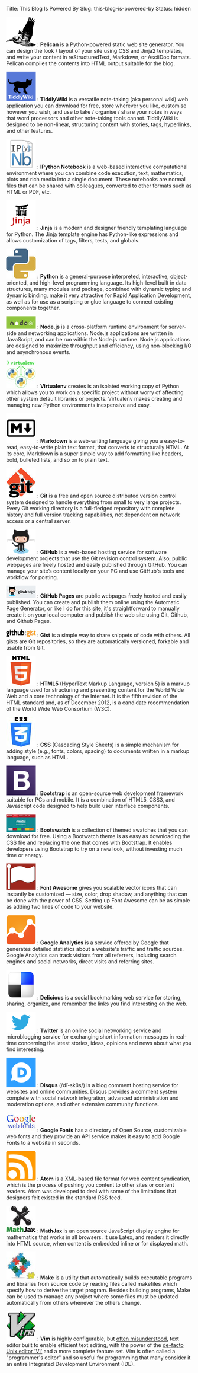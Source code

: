 Title: This Blog Is Powered By
Slug: this-blog-is-powered-by
Status: hidden

[![Pelican Logo](/images/logos/thumbnail/pelican_logo.png)](http://blog.getpelican.com/)
:   **Pelican** is a Python-powered static web site generator. You can design the look / layout of your site using CSS and Jinja2 templates, and write your content in reStructuredText, Markdown, or AsciiDoc formats.  Pelican compiles the contents into HTML output suitable for the blog.

[![TiddlyWiki Logo](/images/logos/thumbnail/tiddlywiki_logo.png)](http://tiddlywiki.com/)
:   **TiddlyWiki** is a versatile note-taking (aka personal wiki) web application you can download for free, store wherever you like, customise however you wish, and use to take / organise / share your notes in ways that word processors and other note-taking tools cannot. TiddlyWiki is designed to be non-linear, structuring content with stories, tags, hyperlinks, and other features. 

[![IPython Logo](/images/logos/thumbnail/ipython_notebook_logo.png)](http://ipython.org/notebook.html)
:   **IPython Notebook** is a web-based interactive computational environment where you can combine code execution, text, mathematics, plots and rich media into a single document. These notebooks are normal files that can be shared with colleagues, converted to other formats such as HTML or PDF, etc. 

[![Jinja Logo](/images/logos/thumbnail/jinja_logo.png)](http://jinja.pocoo.org/)
:   **Jinja** is a modern and designer friendly templating language for Python. The Jinja  template engine has Python-like expressions and allows customization of tags, filters, tests, and globals.

[![Python Logo](/images/logos/thumbnail/python_logo.jpg)](http://ipython.org/)
:   **Python** is a general-purpose interpreted, interactive, object-oriented, and high-level programming language.  Its high-level built in data structures, many modules and package, combined with dynamic typing and dynamic binding, make it very attractive for Rapid Application Development, as well as for use as a scripting or glue language to connect existing components together.

[![Node.js Logo](/images/logos/thumbnail/nodejs_logo.jpg)](http://nodejs.org/) 
:   **Node.js** is a cross-platform runtime environment for server-side and networking applications. Node.js applications are written in JavaScript, and can be run within the Node.js runtime.  Node.js applications are designed to maximize throughput and efficiency, using non-blocking I/O and asynchronous events.

[![Virtualenv Logo](/images/logos/thumbnail/virtualenv_logo.jpg)](https://pypi.python.org/pypi/virtualenv)
:   **Virtualenv** creates is an isolated working copy of Python which allows you to work on a specific project without worry of affecting other system default libraries or projects. Virtualenv makes creating and managing new Python environments inexpensive and easy.

[![Markdown Logo](/images/logos/thumbnail/markdown_logo_white.png)](http://daringfireball.net/projects/markdown/)
:   **Markdown** is a web-writing language giving you a easy-to-read, easy-to-write plain text format, that converts to structurally HTML.  At its core, Markdown is a super simple way to add formatting like headers, bold, bulleted lists, and so on to plain text. 

[![Git Logo](/images/logos/thumbnail/git_logo.jpg)](http://git-scm.com/)
:   **Git** is a free and open source distributed version control system designed to handle everything from small to very large projects.  Every Git working directory is a full-fledged repository with complete history and full version tracking capabilities, not dependent on network access or a central server.

[![GitHub Logo](/images/logos/thumbnail/github_logo.png)](https://github.com/)
:   **GitHub** is a web-based hosting service for software development projects that use the Git revision control system. Also, public webpages are freely hosted and easily published through GitHub. You can manage your site’s content locally on your PC and use GitHub's tools and workflow for posting.

[![GitHub Pages Logo](/images/logos/thumbnail/github_pages_logo.jpg)](https://pages.github.com/)
:   **GitHub Pages** are public webpages freely hosted and easily published. You can create and publish them online using the Automatic Page Generator, or like I do for this site, it's straightforward to manually create it on your local computer and publish the web site using Git, Github, and Github Pages. 

[![Gist Logo](/images/logos/thumbnail/gist_logo.jpg)](https://github.com/signup/free?return_to=gist)
:   **Gist** is a simple way to share snippets of code with others. All gists are Git repositories, so they are automatically versioned, forkable and usable from Git.

[![HTML Logo](/images/logos/thumbnail/html5_logo.png)](http://www.w3.org/html/)
:   **HTML5** (HyperText Markup Language, version 5) is a markup language used for structuring and presenting content for the World Wide Web and a core technology of the Internet. It is the fifth revision of the HTML standard and, as of December 2012, is a candidate recommendation of the World Wide Web Consortium (W3C).

[![CSS Logo](/images/logos/thumbnail/css_logo.jpg)](http://www.w3.org/Style/CSS/)
:   **CSS** (Cascading Style Sheets) is a simple mechanism for adding style (e.g., fonts, colors, spacing) to documents written in a markup language, such as HTML.

[![Bootstrap Logo](/images/logos/thumbnail/bootstrap_logo.png)](http://getbootstrap.com/)
:   **Bootstrap** is an open-source web development framework suitable for PCs and mobile. It is a combination of HTML5, CSS3, and Javascript code designed to help build user interface components.

[![Bootwatch Logo](/images/logos/thumbnail/bootwatch_logo.jpg)](http://bootswatch.com/)
:   **Bootswatch** is a collection of themed swatches that you can download for free. Using a Bootwatch theme is as easy as downloading the CSS file and replacing the one that comes with Bootstrap. It enables developers using Bootstrap to try on a new look, without investing much time or energy.

[![Font Awesome Logo](/images/logos/thumbnail/font_awesome_logo.png)](http://fortawesome.github.io/Font-Awesome/)
:   **Font Awesome** gives you scalable vector icons that can instantly be customized — size, color, drop shadow, and anything that can be done with the power of CSS. Setting up Font Awesome can be as simple as adding two lines of code to your website.

[![Google Analytics Logo](/images/logos/thumbnail/google_analytics_logo.png)](http://www.google.com/analytics/)
:   **Google Analytics** is a service offered by Google that generates detailed statistics about a website's traffic and traffic sources. Google Analytics can track visitors from all referrers, including search engines and social networks, direct visits and referring sites.

[![Delicious Logo](/images/logos/thumbnail/delicious_logo.png)](https://delicious.com/)
:   **Delicious** is a social bookmarking web service for storing, sharing, organize, and remember the links you find interesting on the web.

[![Twitter Logo](/images/logos/thumbnail/twitter_logo.jpg)](https://twitter.com/)
:   **Twitter** is an online social networking service and microblogging service for exchanging short information messages in real-time concerning the latest stories, ideas, opinions and news about what you find interesting.

[![Disqus Logo](/images/logos/thumbnail/disqus_logo.png)](http://disqus.com/)
:   **Disqus** (/dï-sküs/) is a blog comment hosting service for websites and online communities. Disqus provides a comment system complete with social network integration, advanced administration and moderation options, and other extensive community functions.

[![Google Fonts Logo](/images/logos/thumbnail/google_fonts_logo.jpg)](http://www.google.com/fonts#)
:   **Google Fonts** has a directory of Open Source, customizable web fonts and they provide an API service makes it easy to add Google Fonts to a website in seconds.

[![Atom Logo](/images/logos/thumbnail/atom_logo.png)](http://atomenabled.org/)
:   **Atom** is a XML-based file format for web content syndication, which is the process of pushing you content to other sites or content readers. Atom was developed to deal with some of the limitations that designers felt existed in the standard RSS feed.

[![MathJax Logo](/images/logos/thumbnail/mathjax_logo.jpg)](http://www.mathjax.org/)
:   **MathJax** is an open source JavaScript display engine for mathematics that works in all browsers. It use Latex, and renders it directly into HTML source, when content is embedded inline or for displayed math.

[![Make Logo](/images/logos/thumbnail/make_logo.jpg)](http://web.sarathlakshman.com/Articles/Makefile.pdf)
:   **Make** is a utility that automatically builds executable programs and libraries from source code by reading files called makefiles which specify how to derive the target program. Besides building programs, Make can be used to manage any project where some files must be updated automatically from others whenever the others change.

[![Vim Logo](/images/logos/thumbnail/vim_editor_logo.png)](http://www.vim.org/)
:   **Vim** is highly configurable, but [often misunderstood][02], text editor built to enable efficient text editing, with the power of the [de-facto Unix editor 'Vi'][01] and a more complete feature set. Vim is often called a "programmer's editor" and so useful for programming that many consider it an entire Integrated Development Environment (IDE).



[01]:http://www.slate.com/articles/technology/bitwise/2014/05/oldest_software_rivalry_emacs_and_vi_two_text_editors_used_by_programmers.html
[02]:http://www.viemu.com/a-why-vi-vim.html
